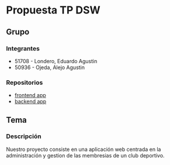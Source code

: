 # Propuesta TP DSW

## Grupo
### Integrantes
* 51708 - Londero, Eduardo Agustin
* 50936 - Ojeda, Alejo Agustin
  
### Repositorios
* [frontend app](https://github.com/EduardoLondero/club-frontend)
* [backend app](https://github.com/EduardoLondero/club-backend)

## Tema
### Descripción
Nuestro proyecto consiste en una aplicación web centrada en la administración y gestion de las membresias de un club deportivo.
